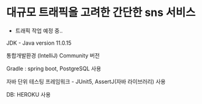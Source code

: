 # 대규모 트래픽을 고려한 간단한 sns 서비스
* 트래픽 작업 예정 중..

JDK - Java version 11.0.15 </br>

통합개발환경 (IntelliJ) Community 버전 </br>

Gradle : spring boot, PostgreSQL 사용

자바 단위 테스팅 프레임워크 - JUnit5, AssertJ(자바 라이브러리) 사용

DB: HEROKU 사용
